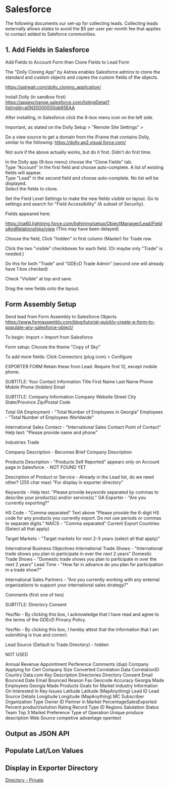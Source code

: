 # Salesforce

The following documents our set-up for collecting leads.  Collecting leads externally allows states to avoid the $5 per user per month fee that applies to contact added to Saleforce communities.  




## 1. Add Fields in Salesforce

Add Fields to Account Form then Clone Fields to Lead Form

The "Dolly Cloning App" by Astrea enables Salesforce admins to clone the standard and custom objects and copies the custom fields of the objects.  

https://astreait.com/dolly_cloning_application/  

Install Dolly (in sandbox first)  
https://appexchange.salesforce.com/listingDetail?listingId=a0N30000000qb65EAA  

After installing, in Salesforce click the 9-box menu icon on the left side. 

Important, as stated on the Dolly 
Setup > "Remote Site Settings" > 

Do a view source to get a domain from the iFrame that contains Dolly, similar to the following: 
https://dolly.ap2.visual.force.com/

Not sure if the above actually works, but do it first. 
Didn't do first time.


In the Dolly app (9-box menu) choose the "Clone Fields" tab.  
Type "Account" in the first field and choose auto-complete.  A list of existing fields will appear.  
Type "Lead" in the second field and choose auto-complete.  No list will be displayed.  
Select the fields to clone.  

Set the Field Level Settings to make the new fields visible on layout. 
Go to settings and search for "Field Accessibility" (A subset of Security).

Fields appeared here:

https://na60.lightning.force.com/lightning/setup/ObjectManager/Lead/FieldsAndRelationships/view
(This may have been delayed)

Choose the field, 
Click "hidden" in first column (Master) for Trade row.

Click the two "visible" checkboxes for each field. (Or maybe only "Trade" is needed.)

Do this for both "Trade" and "GDEcD Trade Admin" (second one will already have 1 box checked)

Check "Visible" at top and save.

Drag the new fields onto the layout.  


## Form Assembly Setup

Send lead from Form Assembly to Salesforce Objects
https://www.formassembly.com/blog/tutorial-quickly-create-a-form-to-populate-any-salesforce-object/

To begin:
	Import > Import from Salesforce

Form setup:
    Choose the theme "Copy of Sky"

To add more fields:
    Click Connectors (plug icon) > Configure
    

EXPORTER FORM
Retain these from Lead. Require first 12, except mobile phone.

SUBTITLE: Your Contact Information
Title
First Name
Last Name
Phone
Mobile Phone (hidden)
Email

SUBTITLE: Company Information
Company
Website
Street
City
State/Province
Zip/Postal Code

Total GA Employment - "Total Number of Employees in Georgia"
Employees - "Total Number of Employees Worldwide"

International Sales Contact - "International Sales Contact Point of Contact" Help text: "Please provide name and phone"

Industries Trade

Company Description - Becomes Brief Company Description

Products Description -  "Products Self Reported" appears only on Account page in Salesforce. - NOT FOUND YET

Description of Product or Service - Already in the Lead list, do we need other?
(255 char max) "For display in exporter directory"

Keywords - Help text: "Please provide keywords separated by commas to describe your product(s) and/or service(s)."
GA Exporter - "Are you currently exporting?"

HS Code - "Comma separated" Text above "Please provide the 6-digit HS code for any products you currently export. Do not use periods or commas to separate digits."
NAICS - "Comma separated"
Current Export Countries (Select all that apply)

Target Markets - "Target markets for next 2-3 years (select all that apply)"

International Business Objectives
International Trade Shows - "International trade shows you plan to participate in over the next 2 years"
Domestic Trade Shows - "Domestic trade shows you plan to participate in over the next 2 years"
Lead Time - "How far in advance do you plan for participation in a trade show?"

International Sales Partners - "Are you currently working with any external organizations to support your international sales strategy?"

Comments (first one of two)


SUBTITLE: Directory Consent

Yes/No - By clicking this box, I acknowledge that I have read and agree to the terms of the GDEcD Privacy Policy.

Yes/No - By clicking this box, I hereby attest that the information that I am submitting is true and correct.

Lead Source (Default to Trade Directory) - hidden



NOT USED

Annual Revenue
Appointment Perference
Comments (dup)
Company Applying for Cert
Company Size
Converted
Correlation Data
CorrelationID
Country
Data.com Key
Description
Directories
Directory Consent
Email Bounced Date
Email Bounced Reason
Fax
Geocode Accuracy
Georgia Made Employees
Georgia Made Products
Goals for Market
Industry
Information On
Interested In
Key Issues
Latitude
Latitude (MapAnything)
Lead ID
Lead Source Details
Longitude
Longitude (MapAnything)
MC Subscriber
Organization Type
Owner ID
Partner in Market
PercentageSalesExported
Percent product/solution
Rating
Record Type ID
Regions
Salutation
Status
Team
Top 3 Market Preference
Type of Operation
Unique produce description
Web Source
competive advantage
opentext

## Output as JSON API


## Populate Lat/Lon Values


## Display in Exporter Directory

[Directory - Private](https://georgiadata.github.io/explorer)
<!--
List of installed packages (in the sandbox)  
https://cs65.lightning.force.com/lightning/setup/ImportedPackage/page?address=%2F0A3&0.source=aloha  

Dolly User Manual  
https://appexchange.salesforce.com/servlet/servlet.FileDownload?file=00P3A00000aoPzZUAU  


Addition notes reside in the private repo:  
documentation/salesforce  



DELETE THIS
Do a view source on the following page and copy the start of the URL (https://dolly.cs65.visual.force.com) from the iFrame.  

https://cs65.lightning.force.com/lightning/n/dolly__Dolly_Home  

https://dolly.cs65.visual.force.com/apex/Homepage?sfdc.tabName=01r0m000000BInU&vfRetURLInSFX=%2Fhome%2Fhome.jsp&ltn_app_id=06m0m000000BxHbAAK&nonce=212c7a02feb11332e3b060c41693eef6654e25c7107a3f713dc09bf09d3f1fdf&sfdcIFrameOrigin=https://cs65.lightning.force.com&tour=&isdtp=p1&sfdcIFrameHost=web&clc=0  

From "Dolly Home" tab  
4. Go to Setup > in Administer > Security Controls > Remote Site Settings  
Or quick search "Remote Site Settings" 
END DELETE THIS
5. Create a New Remote Site Setting > Paste the URL copied above inside Remote Site URL > Save 
-->
